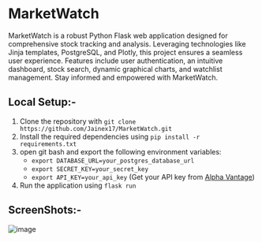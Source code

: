 # MarketWatch

MarketWatch is a robust Python Flask web application designed for comprehensive stock tracking and analysis. Leveraging technologies like Jinja templates, PostgreSQL, and Plotly, this project ensures a seamless user experience. Features include user authentication, an intuitive dashboard, stock search, dynamic graphical charts, and watchlist management. Stay informed and empowered with MarketWatch.

## Local Setup:-

1. Clone the repository with `git clone https://github.com/Jainex17/MarketWatch.git`
2. Install the required dependencies using `pip install -r requirements.txt`
3. open git bash and export the following environment variables:
    - `export DATABASE_URL=your_postgres_database_url`
    - `export SECRET_KEY=your_secret_key`
    - `export API_KEY=your_api_key` (Get your API key from [Alpha Vantage](https://www.alphavantage.co/support/#api-key))
4. Run the application using `flask run`


## ScreenShots:-

![image](https://github.com/Jainex17/MarketWatch/assets/81921291/73aaafe4-488b-4af8-b35b-c46c9bd8965f)
